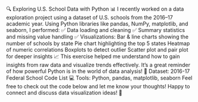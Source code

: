 🔍 Exploring U.S. School Data with Python 📊
I recently worked on a data exploration project using a dataset of U.S. schools from the 2016–17 academic year. Using Python libraries like pandas, NumPy, matplotlib, and seaborn, I performed:
 ✅ Data loading and cleaning
 ✅ Summary statistics and missing value handling
 ✅ Visualizations:
Bar & line charts showing the number of schools by state
Pie chart highlighting the top 5 states
Heatmap of numeric correlations
Boxplots to detect outlier
Scatter plot and pair plot for deeper insights
📈 This exercise helped me understand how to gain insights from raw data and visualize trends effectively. It’s a great reminder of how powerful Python is in the world of data analysis!
 📂 Dataset: 2016-17 Federal School Code List
 💻 Tools: Python, pandas, matplotlib, seaborn
Feel free to check out the code below and let me know your thoughts! Happy to connect and discuss data visualization ideas! 🙌
